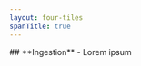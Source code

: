 ```yaml
---
layout: four-tiles
spanTitle: true
---
```


<template v-slot:title>
# Security Framework
</template>

<v-click>
## **Ingestion**
- Lorem ipsum
</v-click>

<template v-slot:top-right>
<v-click>
## **Monitoring**
- Dolor sit amet
</v-click>
</template>

<template v-slot:bottom-left>
<v-click>
## **Hardening**
- Consectetur adipiscing
</v-click>
</template>

<template v-slot:bottom-right>
<v-click>
## **Operational**
- Elit sed do
</v-click>
</template>
